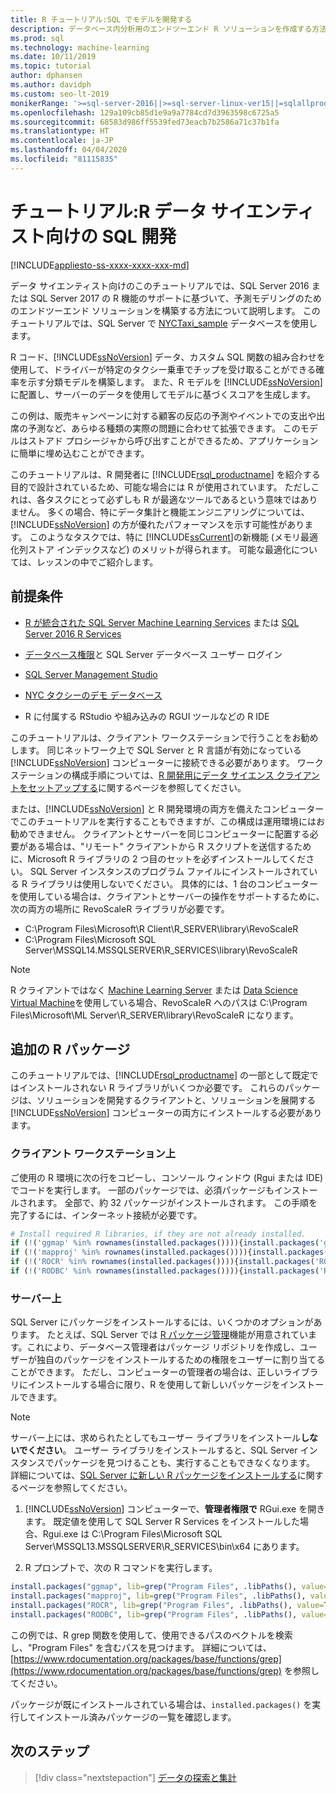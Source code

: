 ```yaml
---
title: R チュートリアル:SQL でモデルを開発する
description: データベース内分析用のエンドツーエンド R ソリューションを作成する方法を示すチュートリアル。
ms.prod: sql
ms.technology: machine-learning
ms.date: 10/11/2019
ms.topic: tutorial
author: dphansen
ms.author: davidph
ms.custom: seo-lt-2019
monikerRange: '>=sql-server-2016||>=sql-server-linux-ver15||=sqlallproducts-allversions'
ms.openlocfilehash: 129a109cb85d1e9a9a7784cd7d3963598c6725a5
ms.sourcegitcommit: 68583d986ff5539fed73eacb7b2586a71c37b1fa
ms.translationtype: HT
ms.contentlocale: ja-JP
ms.lasthandoff: 04/04/2020
ms.locfileid: "81115835"
---
```

# <a name="tutorial-sql-development-for-r-data-scientists"></a>チュートリアル:R データ サイエンティスト向けの SQL 開発
[!INCLUDE[appliesto-ss-xxxx-xxxx-xxx-md](../../includes/appliesto-ss-xxxx-xxxx-xxx-md.md)]

データ サイエンティスト向けのこのチュートリアルでは、SQL Server 2016 または SQL Server 2017 の R 機能のサポートに基づいて、予測モデリングのためのエンドツーエンド ソリューションを構築する方法について説明します。 このチュートリアルでは、SQL Server で [NYCTaxi_sample](demo-data-nyctaxi-in-sql.md) データベースを使用します。 

R コード、[!INCLUDE[ssNoVersion](../../includes/ssnoversion-md.md)] データ、カスタム SQL 関数の組み合わせを使用して、ドライバーが特定のタクシー乗車でチップを受け取ることができる確率を示す分類モデルを構築します。 また、R モデルを [!INCLUDE[ssNoVersion](../../includes/ssnoversion-md.md)] に配置し、サーバーのデータを使用してモデルに基づくスコアを生成します。

この例は、販売キャンペーンに対する顧客の反応の予測やイベントでの支出や出席の予測など、あらゆる種類の実際の問題に合わせて拡張できます。 このモデルはストアド プロシージャから呼び出すことができるため、アプリケーションに簡単に埋め込むことができます。

このチュートリアルは、R 開発者に [!INCLUDE[rsql_productname](../../includes/rsql-productname-md.md)] を紹介する目的で設計されているため、可能な場合には R が使用されています。 ただしこれは、各タスクにとって必ずしも R が最適なツールであるという意味ではありません。 多くの場合、特にデータ集計と機能エンジニアリングについては、 [!INCLUDE[ssNoVersion](../../includes/ssnoversion-md.md)] の方が優れたパフォーマンスを示す可能性があります。  このようなタスクでは、特に [!INCLUDE[ssCurrent](../../includes/sscurrent-md.md)]の新機能 (メモリ最適化列ストア インデックスなど) のメリットが得られます。 可能な最適化については、レッスンの中でご紹介します。

## <a name="prerequisites"></a>前提条件

+ [R が統合された SQL Server Machine Learning Services](../install/sql-machine-learning-services-windows-install.md#verify-installation) または [SQL Server 2016 R Services](../install/sql-r-services-windows-install.md)

+ [データベース権限](../security/user-permission.md)と SQL Server データベース ユーザー ログイン

+ [SQL Server Management Studio](https://docs.microsoft.com/sql/ssms/download-sql-server-management-studio-ssms)

+ [NYC タクシーのデモ データベース](demo-data-nyctaxi-in-sql.md)

+ R に付属する RStudio や組み込みの RGUI ツールなどの R IDE

このチュートリアルは、クライアント ワークステーションで行うことをお勧めします。 同じネットワーク上で SQL Server と R 言語が有効になっている [!INCLUDE[ssNoVersion](../../includes/ssnoversion-md.md)] コンピューターに接続できる必要があります。 ワークステーションの構成手順については、[R 開発用にデータ サイエンス クライアントをセットアップする](../r/set-up-a-data-science-client.md)に関するページを参照してください。

または、[!INCLUDE[ssNoVersion](../../includes/ssnoversion-md.md)] と R 開発環境の両方を備えたコンピューターでこのチュートリアルを実行することもできますが、この構成は運用環境にはお勧めできません。 クライアントとサーバーを同じコンピューターに配置する必要がある場合は、"リモート" クライアントから R スクリプトを送信するために、Microsoft R ライブラリの 2 つ目のセットを必ずインストールしてください。 SQL Server インスタンスのプログラム ファイルにインストールされている R ライブラリは使用しないでください。 具体的には、1 台のコンピューターを使用している場合は、クライアントとサーバーの操作をサポートするために、次の両方の場所に RevoScaleR ライブラリが必要です。

+ C:\Program Files\Microsoft\R Client\R_SERVER\library\RevoScaleR 
+ C:\Program Files\Microsoft SQL Server\MSSQL14.MSSQLSERVER\R_SERVICES\library\RevoScaleR

> [!NOTE]
> R クライアントではなく [Machine Learning Server](https://docs.microsoft.com/machine-learning-server/) または [Data Science Virtual Machine](https://docs.microsoft.com/azure/machine-learning/data-science-virtual-machine/)を使用している場合、RevoScaleR へのパスは C:\Program Files\Microsoft\ML Server\R_SERVER\library\RevoScaleR になります。

<a name="add-packages"></a>

## <a name="additional-r-packages"></a>追加の R パッケージ

このチュートリアルでは、[!INCLUDE[rsql_productname](../../includes/rsql-productname-md.md)] の一部として既定ではインストールされない R ライブラリがいくつか必要です。 これらのパッケージは、ソリューションを開発するクライアントと、ソリューションを展開する [!INCLUDE[ssNoVersion](../../includes/ssnoversion-md.md)] コンピューターの両方にインストールする必要があります。

### <a name="on-a-client-workstation"></a>クライアント ワークステーション上

ご使用の R 環境に次の行をコピーし、コンソール ウィンドウ (Rgui または IDE) でコードを実行します。 一部のパッケージでは、必須パッケージもインストールされます。 全部で、約 32 パッケージがインストールされます。 この手順を完了するには、インターネット接続が必要です。
    
  ```R
  # Install required R libraries, if they are not already installed.
  if (!('ggmap' %in% rownames(installed.packages()))){install.packages('ggmap')}
  if (!('mapproj' %in% rownames(installed.packages()))){install.packages('mapproj')}
  if (!('ROCR' %in% rownames(installed.packages()))){install.packages('ROCR')}
  if (!('RODBC' %in% rownames(installed.packages()))){install.packages('RODBC')}
  ```

### <a name="on-the-server"></a>サーバー上

SQL Server にパッケージをインストールするには、いくつかのオプションがあります。 たとえば、SQL Server では [R パッケージ管理](../package-management/install-additional-r-packages-on-sql-server.md)機能が用意されています。これにより、データベース管理者はパッケージ リポジトリを作成し、ユーザーが独自のパッケージをインストールするための権限をユーザーに割り当てることができます。 ただし、コンピューターの管理者の場合は、正しいライブラリにインストールする場合に限り、R を使用して新しいパッケージをインストールできます。

> [!NOTE]
> サーバー上には、求められたとしてもユーザー ライブラリをインストール**しないでください**。 ユーザー ライブラリをインストールすると、SQL Server インスタンスでパッケージを見つけることも、実行することもできなくなります。 詳細については、[SQL Server に新しい R パッケージをインストールする](../package-management/install-additional-r-packages-on-sql-server.md)に関するページを参照してください。

1. [!INCLUDE[ssNoVersion](../../includes/ssnoversion-md.md)] コンピューターで、**管理者権限で** RGui.exe を開きます。  既定値を使用して SQL Server R Services をインストールした場合、Rgui.exe は C:\Program Files\Microsoft SQL Server\MSSQL13.MSSQLSERVER\R_SERVICES\bin\x64 にあります。

2. R プロンプトで、次の R コマンドを実行します。
  
  ```R
  install.packages("ggmap", lib=grep("Program Files", .libPaths(), value=TRUE)[1])
  install.packages("mapproj", lib=grep("Program Files", .libPaths(), value=TRUE)[1])
  install.packages("ROCR", lib=grep("Program Files", .libPaths(), value=TRUE)[1])
  install.packages("RODBC", lib=grep("Program Files", .libPaths(), value=TRUE)[1])
  ```
  この例では、R grep 関数を使用して、使用できるパスのベクトルを検索し、"Program Files" を含むパスを見つけます。 詳細については、[https://www.rdocumentation.org/packages/base/functions/grep](https://www.rdocumentation.org/packages/base/functions/grep) を参照してください。

  パッケージが既にインストールされている場合は、`installed.packages()` を実行してインストール済みパッケージの一覧を確認します。

## <a name="next-steps"></a>次のステップ

> [!div class="nextstepaction"]
> [データの探索と集計](walkthrough-view-and-summarize-data-using-r.md)
